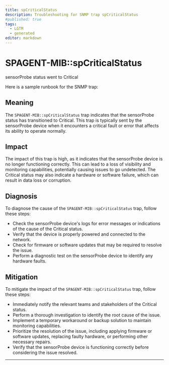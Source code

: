 ```yaml
---
title: spCriticalStatus
description: Troubleshooting for SNMP trap spCriticalStatus
#published: true
tags:
  - LGTM
  - generated
editor: markdown
---
```


# SPAGENT-MIB::spCriticalStatus 

sensorProbe status went to Critical 



Here is a sample runbook for the SNMP trap:

## Meaning
The `SPAGENT-MIB::spCriticalStatus` trap indicates that the sensorProbe status has transitioned to Critical. This trap is typically sent by the sensorProbe device when it encounters a critical fault or error that affects its ability to operate normally.

## Impact
The impact of this trap is high, as it indicates that the sensorProbe device is no longer functioning correctly. This can lead to a loss of visibility and monitoring capabilities, potentially causing issues to go undetected. The Critical status may also indicate a hardware or software failure, which can result in data loss or corruption.

## Diagnosis
To diagnose the cause of the `SPAGENT-MIB::spCriticalStatus` trap, follow these steps:

* Check the sensorProbe device's logs for error messages or indications of the cause of the Critical status.
* Verify that the device is properly powered and connected to the network.
* Check for firmware or software updates that may be required to resolve the issue.
* Perform a diagnostic test on the sensorProbe device to identify any hardware faults.

## Mitigation
To mitigate the impact of the `SPAGENT-MIB::spCriticalStatus` trap, follow these steps:

* Immediately notify the relevant teams and stakeholders of the Critical status.
* Perform a thorough investigation to identify the root cause of the issue.
* Implement a temporary workaround or backup solution to maintain monitoring capabilities.
* Prioritize the resolution of the issue, including applying firmware or software updates, replacing faulty hardware, or performing other necessary repairs.
* Verify that the sensorProbe device is functioning correctly before considering the issue resolved.
---




